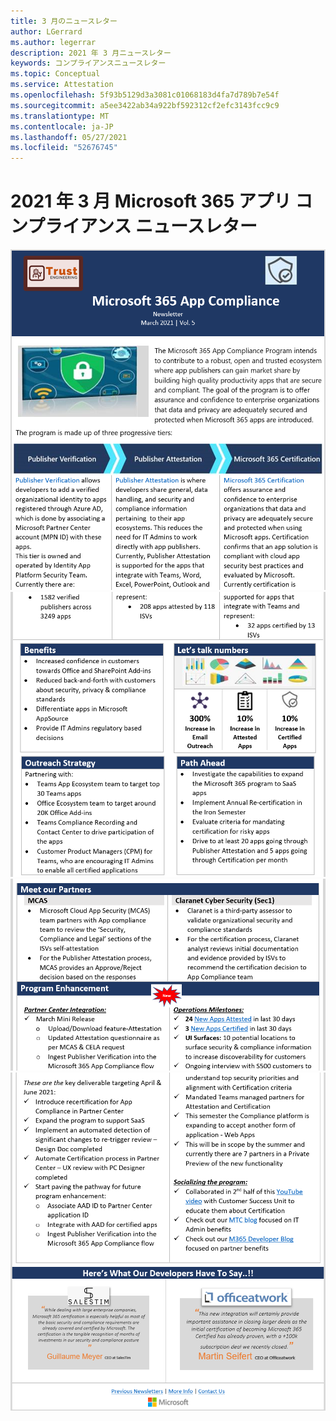 ```yaml
---
title: 3 月のニュースレター
author: LGerrard
ms.author: legerrar
description: 2021 年 3 月ニュースレター
keywords: コンプライアンスニュースレター
ms.topic: Conceptual
ms.service: Attestation
ms.openlocfilehash: 5f93b5129d3a3081c01068183d4fa7d789b7e54f
ms.sourcegitcommit: a5ee3422ab34a922bf592312cf2efc3143fcc9c9
ms.translationtype: MT
ms.contentlocale: ja-JP
ms.lasthandoff: 05/27/2021
ms.locfileid: "52676745"
---
```

# <a name="march-2021-microsoft-365-app-compliance-newsletter"></a>2021 年 3 月 Microsoft 365 アプリ コンプライアンス ニュースレター

![3 月 1 ](../media/March1.PNG)
 ![ 日 3 月 2 ](../media/March2.PNG)
 ![ 日 3 月 3 ](../media/March3.PNG)
 ![ 日 3 月 4 日](../media/March4.PNG)
